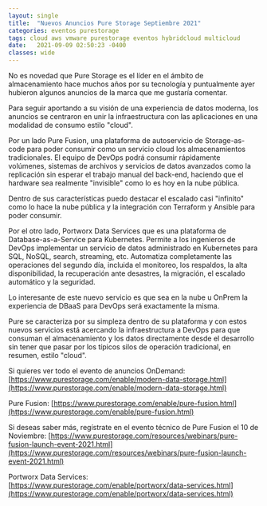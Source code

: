 ```yaml
---
layout: single
title:  "Nuevos Anuncios Pure Storage Septiembre 2021"
categories: eventos purestorage 
tags: cloud aws vmware purestorage eventos hybridcloud multicloud
date:   2021-09-09 02:50:23 -0400
classes: wide
---
```

No es novedad que Pure Storage es el líder en el ámbito de almacenamiento hace muchos años por su tecnología y puntualmente ayer hubieron algunos anuncios de la marca que me gustaría comentar.

Para seguir aportando a su visión de una experiencia de datos moderna, los anuncios se centraron en unir la infraestructura con las aplicaciones en una modalidad de consumo estilo "cloud".

Por un lado Pure Fusion, una plataforma de autoservicio de Storage-as-code para poder consumir como un servicio cloud los almacenamientos tradicionales. El equipo de DevOps podrá consumir rápidamente volúmenes, sistemas de archivos y servicios de datos avanzados como la replicación sin esperar el trabajo manual del back-end, haciendo que el hardware sea realmente "invisible" como lo es hoy en la nube pública.

Dentro de sus características puedo destacar el escalado casi "infinito" como lo hace la nube pública y la integración con Terraform y Ansible para poder consumir.

Por el otro lado, Portworx Data Services que es una plataforma de Database-as-a-Service para Kubernetes. Permite a los ingenieros de DevOps implementar un servicio de datos administrado en Kubernetes para SQL, NoSQL, search, streaming, etc. Automatiza completamente las operaciones del segundo día, incluida el monitoreo, los respaldos, la alta disponibilidad, la recuperación ante desastres, la migración, el escalado automático y la seguridad.

Lo interesante de este nuevo servicio es que sea en la nube u OnPrem la experiencia de DBaaS para DevOps será exactamente la misma.

Pure se caracteriza por su simpleza dentro de su plataforma y con estos nuevos servicios está acercando la infraestructura a DevOps para que consuman el almacenamiento y los datos directamente desde el desarrollo sin tener que pasar por los típicos silos de operación tradicional, en resumen, estilo "cloud".


Si quieres ver todo el evento de anuncios OnDemand: [https://www.purestorage.com/enable/modern-data-storage.html](https://www.purestorage.com/enable/modern-data-storage.html)

Pure Fusion: [https://www.purestorage.com/enable/pure-fusion.html](https://www.purestorage.com/enable/pure-fusion.html)

Si deseas saber más, regístrate en el evento técnico de Pure Fusion el 10 de Noviembre: [https://www.purestorage.com/resources/webinars/pure-fusion-launch-event-2021.html](https://www.purestorage.com/resources/webinars/pure-fusion-launch-event-2021.html)

Portworx Data Services: [https://www.purestorage.com/enable/portworx/data-services.html](https://www.purestorage.com/enable/portworx/data-services.html)